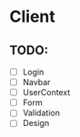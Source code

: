 # Client

## TODO:

-   [ ] Login
-   [ ] Navbar
-   [ ] UserContext
-   [ ] Form
-   [ ] Validation
-   [ ] Design
